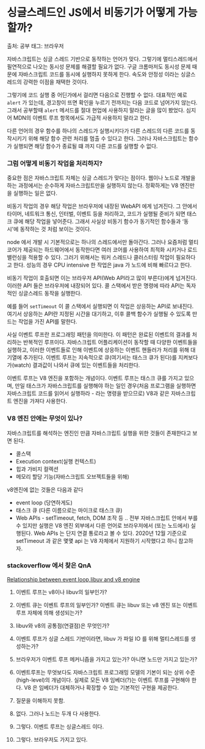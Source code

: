# 싱글스레드인 JS에서 비동기가 어떻게 가능할까?

출처: 공부
태그: 브라우저

자바스크립트는 싱글 스레드 기반으로 동작하는 언어가 맞다. 그렇기에 멀티스레드에서 필연적으로 나오는 동시성 문제를 해결할 필요가 없다. 구글 크롬마저도 동시성 문제 때문에 자바스크립트 코드를 동시에 실행하지 못하게 한다. 속도와 안정성 이라는 싱글스레드의 강력한 이점을 채택한 것이다.

그렇기에 코드 실행 중 어딘가에서 걸리면 다음으로 진행할 수 없다. 대표적인 예로 `alert` 가 있는데, 경고창이 뜨면 확인을 누르기 전까지는 다음 코드로 넘어가지 않는다. 그래서 공부할때 `alert` 메서드를 절대 현업에 사용하지 말라는 글을 많이 봤었다. 심지어 MDN의 이벤트 루프 항목에서도 가급적 사용하지 말라고 한다.

다른 언어의 경우 함수를 하나의 스레드가 실행시키다가 다른 스레드의 다른 코드를 동작시키기 위해 해당 함수 관련 처리를 멈출 수 있다고 한다. 그러나 자바스크립트는 함수가 실행되면 해당 함수가 종료될 떄 까지 다른 코드를 실행할 수 없다.

### 그럼 어떻게 비동기 작업을 처리하지?

중요한 점은 자바스크립트 자체는 싱글 스레드가 맞다는 점이다. 웹이나 노드로 개발을 하는 과정에서는 순수하게 자바스크립트만을 실행하지 않는다. 정확하게는 V8 엔진만을 실행하는 일은 없다. 

비동기 작업의 경우 해당 작업은 브라우저에 내장된 WebAPI 에게 넘겨진다. 그 안에서 타이머, 네트워크 통신, 인터벌, 이벤트 등을 처리하고, 코드가 실행될 준비가 되면 태스크 큐에 해당 작업을 넣어준다. 그래서 사실상 비동기 함수가 동기적인 함수들과 ‘동시'에 동작하는 것 처럼 보이는 것이다.

node 에서 개발 시 기본적으로는 하나의 스레드에서만 돌아간다. 그러나 요즘처럼 멀티코어가 제공되는 하드웨어에서 동작한다면 여러 코어를 사용하여 최적화 시키거나 로드 밸런싱을 적용할 수 있다. 그러기 위해서는 워커 스레드나 클러스터링 작업이 필요하다고 한다. 성능의 경우 CPU intensive 한 작업은 java 가 노드에 비해 빠르다고 한다.

비동기 작업이 호출되면 이는 브라우저 API(Web API라고 많이 부른다)에게 넘겨진다. 이러한 API 들은 브라우저에 내장되어 있다. 콜 스택에서 받은 명령에 따라 API는 독자적인 싱글스레드 동작을 실행한다.

예를 들어 `setTimeout` 이 콜 스택에서 실행되면 이 작업은 상응하는 API로 보내진다. 여기서 상응하는 API란 지정된 시간을 대기하고, 이후 콜백 함수가 실행될 수 있도록 만드는 작업을 가진 API를 말한다. 

사실 이벤트 루프란 프로그래밍 패턴을 의미한다. 이 패턴은 완료된 이벤트의 결과를 처리하는 반복적인 루프이다. 자바스크립트 어플리케이션이 동작할 때 다양한 이벤트들을 실행하고, 이러한 이벤트들로 인해 이벤트에 상응하는 이벤트 핸들러가 처리를 위해 대기열에 추가된다. 이벤트 루프는 지속적으로 큐(여기서는 태스크 큐가 된다)를 지켜보다가(watch) 결과값이 나와서 큐에 있는 이벤트들을 처리한다.

이벤트 루프는 V8 엔진을 포함하는 개념이다. 이벤트 루프는 태스크 큐를 가지고 있으며, 만일 태스크가 자바스크립트를 실행해야 하는 일인 경우(처음 프로그램을 실행하면 자바스크립트 코드를 읽어서 실행하라 - 라는 명령을 받으므로) V8과 같은 자바스크립트 엔진을 가져다 사용한다.

### V8 엔진 안에는 무엇이 있나?

자바스크립트를 해석하는 엔진인 만큼 자바스크립트 실행을 위한 것들이 존재한다고 보면 된다.

- 콜스택
- Execution context(실행 컨텍스트)
- 힙과 가비지 컬렉션
- 메모리 할당 기능(자바스크립트 오브젝트들을 위해)

v8엔진에 없는 것들은 다음과 같다

- event loop (당연하게도)
- 태스크 큐 (다른 이름으로는 마이크로 태스크 큐)
- Web APIs - setTimeout, fetch, DOM 조작 등 .. 전부 자바스크립트 안에서 부를 수 있지만 실행은 V8 엔진 외부에서 다른 언어로 브라우저에서 (또는 노드에서) 실행된다. Web APIs 는 단지 연결 통로라고 볼 수 있다. 2020년 12월 기준으로 setTimeout 과 같은 몇몇 api 는 V8 자체에서 지원하기 시작했다고 하니 참고하자.

### stackoverflow 에서 찾은 QnA

[Relationship between event loop,libuv and v8 engine](https://stackoverflow.com/questions/49811043/relationship-between-event-loop-libuv-and-v8-engine)

1. 이벤트 루프는 v8이나 libuv의 일부인가?
2. 이벤트 큐는 이벤트 루프의 일부인가? 이벤트 큐는 libuv 또는 v8 엔진 또는 이벤트 루프 자체에 의해 생성되는가?
3. libuv와 v8의 공통점(연결점)은 무엇인가?
4. 이벤트 루프가 싱글 스레드 기반이라면, libuv 가 파일 IO 를 위해 멀티스레드를 생성하는가?
5. 브라우저가 이벤트 루프 메커니즘을 가지고 있는가? 아니면 노드만 가지고 있는가?

1. 이벤트루프는 무엇보다도 자바스크립트 프로그래밍 모델의 기본이 되는 상위 수준(high-level)의 개념이다. 실제로 모든 V8 임베더(?)는 이벤트 루프를 구현해야 한다. V8 은 임베더가 대체하거나 확장할 수 있는 기본적인 구현을 제공한다.
2. 질문을 이해하지 못함.
3. 없다. 그러나 노드는 두개 다 사용한다.
4. 그렇다. 이벤트 루프는 싱글스레드 이다.
5. 그렇다. 브라우저도 가지고 있다.